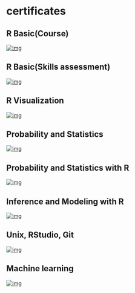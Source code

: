# certificates
## R Basic(Course)
[![img](https://i.imgur.com/EF57utU.png)](https://courses.edx.org/certificates/4d82e18889dc4455bbdd59424e9479b4)
## R Basic(Skills assessment)
[![img](https://imgur.com/V75MM2J.png)](https://www.hackerrank.com/certificates/f713ef309b5b)
## R Visualization
[![img](https://i.imgur.com/MD9z56S.png)](https://courses.edx.org/certificates/8f7c3e9dc42e418ca14d24b6fa83efa8)
## Probability and Statistics
[![img](https://i.imgur.com/V7jojpV.png)](https://courses.edx.org/certificates/e4590f2bf0b0440daa742ed26f9a3e6d)
## Probability and Statistics with R
[![img](https://i.imgur.com/N4pjMkL.png)](https://courses.edx.org/certificates/0e1e9de1b26d45d3a0d366304deb1ee8)
## Inference and Modeling with R
[![img](https://i.imgur.com/iQHiDo1.png)](https://courses.edx.org/certificates/c9d62d3f8fb140e6a51199d6ad4a88f5)
## Unix, RStudio, Git
[![img](https://i.imgur.com/VKlPqup.png)](https://courses.edx.org/certificates/d17cae922ade4cf5bd553fe563a721aa)
## Machine learning
[![img](https://i.imgur.com/Fx2sBeR.png)](https://www.coursera.org/account/accomplishments/certificate/N4FBTPPPV2W9)
